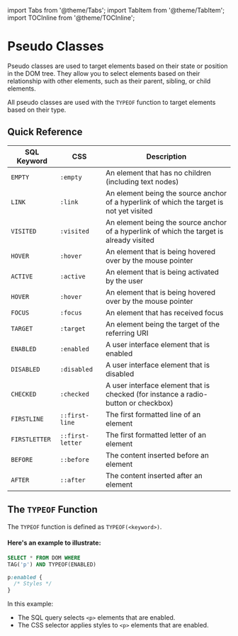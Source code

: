 import Tabs from '@theme/Tabs';
import TabItem from '@theme/TabItem';
import TOCInline from '@theme/TOCInline';

# Pseudo Classes

Pseudo classes are used to target elements based on their state or position in the DOM tree. They allow you to select elements based on their relationship with other elements, such as their parent, sibling, or child elements.

All pseudo classes are used with the `TYPEOF` function to target elements based on their type.

<TOCInline toc={toc} />

## Quick Reference

| SQL Keyword   | CSS              | Description                                                                              |
| ------------- | ---------------- | ---------------------------------------------------------------------------------------- |
| `EMPTY`       | `:empty`         | An element that has no children (including text nodes)                                   |
| `LINK`        | `:link`          | An element being the source anchor of a hyperlink of which the target is not yet visited |
| `VISITED`     | `:visited`       | An element being the source anchor of a hyperlink of which the target is already visited |
| `HOVER`       | `:hover`         | An element that is being hovered over by the mouse pointer                               |
| `ACTIVE`      | `:active`        | An element that is being activated by the user                                           |
| `HOVER`       | `:hover`         | An element that is being hovered over by the mouse pointer                               |
| `FOCUS`       | `:focus`         | An element that has received focus                                                       |
| `TARGET`      | `:target`        | An element being the target of the referring URI                                         |
| `ENABLED`     | `:enabled`       | A user interface element that is enabled                                                 |
| `DISABLED`    | `:disabled`      | A user interface element that is disabled                                                |
| `CHECKED`     | `:checked`       | A user interface element that is checked (for instance a radio-button or checkbox)       |
| `FIRSTLINE`   | `::first-line`   | The first formatted line of an element                                                   |
| `FIRSTLETTER` | `::first-letter` | The first formatted letter of an element                                                 |
| `BEFORE`      | `::before`       | The content inserted before an element                                                   |
| `AFTER`       | `::after`        | The content inserted after an element                                                    |

## The `TYPEOF` Function

The `TYPEOF` function is defined as `TYPEOF(<keyword>)`.

#### Here's an example to illustrate:

<Tabs groupId="sql-css">
<TabItem value="sql" label="SQL">

```sql
SELECT * FROM DOM WHERE
TAG('p') AND TYPEOF(ENABLED)
```

</TabItem>
<TabItem value="css" label="CSS">

```css
p:enabled {
  /* Styles */
}
```

</TabItem>
</Tabs>

In this example:

- The SQL query selects `<p>` elements that are enabled.
- The CSS selector applies styles to `<p>` elements that are enabled.